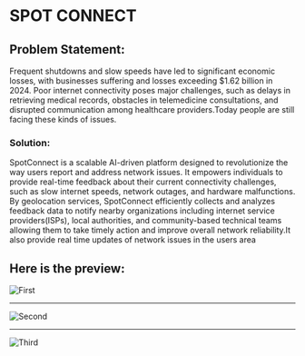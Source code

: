 # SPOT CONNECT

## Problem Statement:
Frequent shutdowns and slow speeds have led to significant economic losses, with businesses suffering and losses exceeding $1.62 billion in 2024. Poor internet connectivity poses major challenges, such as delays in retrieving medical records, obstacles in telemedicine consultations, and disrupted communication among healthcare providers.Today people are still facing these kinds of issues.

### Solution:
SpotConnect is a scalable AI-driven platform designed to revolutionize the way users report and address network issues. It empowers individuals to provide real-time feedback about their current connectivity challenges, such as slow internet speeds, network outages, and hardware malfunctions. By geolocation services, SpotConnect efficiently collects and analyzes feedback data to notify nearby organizations including internet service providers(ISPs), local authorities, and community-based technical teams allowing them to take timely action and improve overall network reliability.It also provide real time updates of network issues in the users area


## Here is the preview:

![First](Frontend/svgs/fronts.png)

---

![Second](Frontend/svgs/started.png)

---

![Third](Frontend/svgs/response.png)





